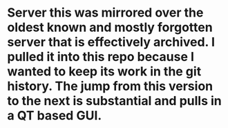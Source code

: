 Server this was mirrored over the oldest known and mostly forgotten server that is effectively archived. I pulled it into this repo because I wanted to keep its work in the git history. The jump from this version to the next is substantial and pulls in a QT based GUI.
======
